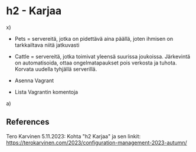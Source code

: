 # h2 - Karjaa

x)
- Pets = servereitä, jotka on pidettävä aina päällä, joten ihmisen on tarkkailtava niitä jatkuvasti
- Cattle = servereitä, jotka toimivat yleensä suurissa joukoissa. Järkevintä on automatisoida, ottaa ongelmatapaukset pois verkosta ja tuhota. Korvata uudella tyhjällä serverillä.


- Asenna Vagrant


- Lista Vagrantin komentoja

a)


## References
Tero Karvinen 5.11.2023: Kohta "h2 Karjaa" ja sen linkit: https://terokarvinen.com/2023/configuration-management-2023-autumn/

